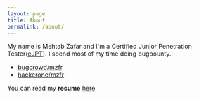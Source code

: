 ```yaml
---
layout: page
title: About
permalink: /about/
---
```


My name is Mehtab Zafar and I'm a Certified Junior Penetration Tester([eJPT](https://drive.google.com/drive/u/0/folders/1QPqAaTjMchFsij5LM6gA1v6boAqmLZUm)). I spend most of my time doing bugbounty.

* [bugcrowd/mzfr](https://bugcrowd.com/mzfr)
* [hackerone/mzfr](https://hackerone.com/mzfr)

You can read my __resume__ [here](https://github.com/mzfr/resume/blob/master/resume.pdf)
